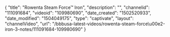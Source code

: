 {
    "title": "Rowenta Steam Force&trade; Iron",
    "description": "",
    "channelid": "111091684",
    "videoid": "109980690",
    "date_created": "1502520933",
    "date_modified": "1504049175",
    "type": "captivate",
    "layout": "channelVideo",
    "url": "\/bbbusa-latest-videos\/rowenta-steam-force\u00e2-iron-3-notes\/111091684-109980690"
}